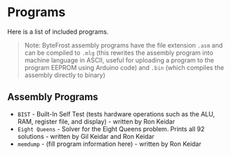 # Programs

Here is a list of included programs.

> Note: ByteFrost assembly programs have the file extension `.asm` and can be compiled to `.mlg` (this rewrites the assembly program into machine language in ASCII, useful for uploading a program to the program EEPROM using Arduino code) and `.bin` (which compiles the assembly directly to binary)

## Assembly Programs

* `BIST` - Built-In Self Test (tests hardware operations such as the ALU, RAM, register file, and display) - written by Ron Keidar
* `Eight Queens` - Solver for the Eight Queens problem. Prints all 92 solutions - written by Gil Keidar and Ron Keidar
* `memdump` - (fill program information here) - written by Ron Keidar
